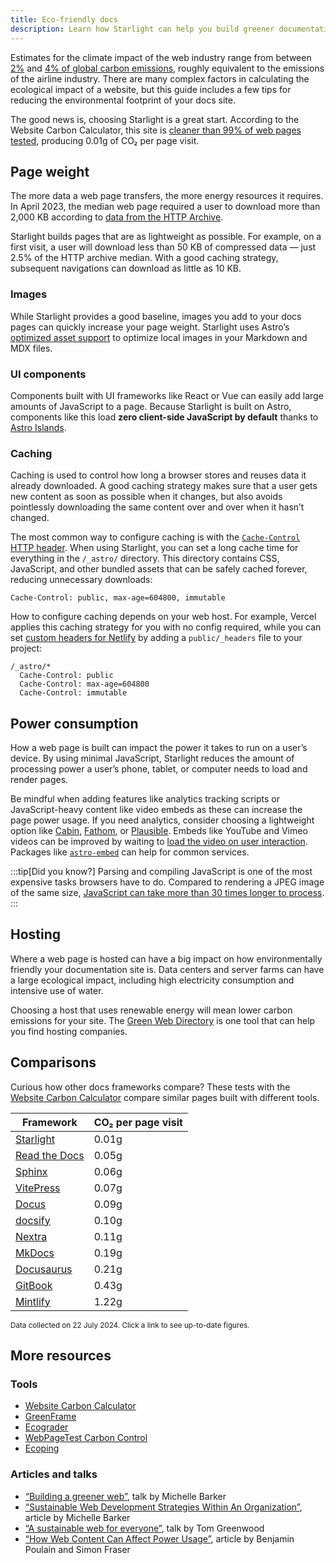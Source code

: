 ```yaml
---
title: Eco-friendly docs
description: Learn how Starlight can help you build greener documentation sites and reduce your carbon footprint.
---
```


Estimates for the climate impact of the web industry range from between [2%][sf] and [4% of global carbon emissions][bbc], roughly equivalent to the emissions of the airline industry.
There are many complex factors in calculating the ecological impact of a website, but this guide includes a few tips for reducing the environmental footprint of your docs site.

The good news is, choosing Starlight is a great start.
According to the Website Carbon Calculator, this site is [cleaner than 99% of web pages tested][sl-carbon], producing 0.01g of CO₂ per page visit.

## Page weight

The more data a web page transfers, the more energy resources it requires.
In April 2023, the median web page required a user to download more than 2,000 KB according to [data from the HTTP Archive][http].

Starlight builds pages that are as lightweight as possible.
For example, on a first visit, a user will download less than 50 KB of compressed data — just 2.5% of the HTTP archive median.
With a good caching strategy, subsequent navigations can download as little as 10 KB.

### Images

While Starlight provides a good baseline, images you add to your docs pages can quickly increase your page weight.
Starlight uses Astro’s [optimized asset support][assets] to optimize local images in your Markdown and MDX files.

### UI components

Components built with UI frameworks like React or Vue can easily add large amounts of JavaScript to a page.
Because Starlight is built on Astro, components like this load **zero client-side JavaScript by default** thanks to [Astro Islands][islands].

### Caching

Caching is used to control how long a browser stores and reuses data it already downloaded.
A good caching strategy makes sure that a user gets new content as soon as possible when it changes, but also avoids pointlessly downloading the same content over and over when it hasn’t changed.

The most common way to configure caching is with the [`Cache-Control` HTTP header][cache].
When using Starlight, you can set a long cache time for everything in the `/_astro/` directory.
This directory contains CSS, JavaScript, and other bundled assets that can be safely cached forever, reducing unnecessary downloads:

```
Cache-Control: public, max-age=604800, immutable
```

How to configure caching depends on your web host. For example, Vercel applies this caching strategy for you with no config required, while you can set [custom headers for Netlify][ntl-headers] by adding a `public/_headers` file to your project:

```
/_astro/*
  Cache-Control: public
  Cache-Control: max-age=604800
  Cache-Control: immutable
```

[cache]: https://csswizardry.com/2019/03/cache-control-for-civilians/
[ntl-headers]: https://docs.netlify.com/routing/headers/

## Power consumption

How a web page is built can impact the power it takes to run on a user’s device.
By using minimal JavaScript, Starlight reduces the amount of processing power a user’s phone, tablet, or computer needs to load and render pages.

Be mindful when adding features like analytics tracking scripts or JavaScript-heavy content like video embeds as these can increase the page power usage.
If you need analytics, consider choosing a lightweight option like [Cabin][cabin], [Fathom][fathom], or [Plausible][plausible].
Embeds like YouTube and Vimeo videos can be improved by waiting to [load the video on user interaction][lazy-video].
Packages like [`astro-embed`][embed] can help for common services.

:::tip[Did you know?]
Parsing and compiling JavaScript is one of the most expensive tasks browsers have to do.
Compared to rendering a JPEG image of the same size, [JavaScript can take more than 30 times longer to process][cost-of-js].
:::

[cabin]: https://withcabin.com/
[fathom]: https://usefathom.com/
[plausible]: https://plausible.io/
[lazy-video]: https://web.dev/iframe-lazy-loading/
[embed]: https://www.npmjs.com/package/astro-embed
[cost-of-js]: https://medium.com/dev-channel/the-cost-of-javascript-84009f51e99e

## Hosting

Where a web page is hosted can have a big impact on how environmentally friendly your documentation site is.
Data centers and server farms can have a large ecological impact, including high electricity consumption and intensive use of water.

Choosing a host that uses renewable energy will mean lower carbon emissions for your site. The [Green Web Directory][gwb] is one tool that can help you find hosting companies.

[gwb]: https://www.thegreenwebfoundation.org/directory/

## Comparisons

Curious how other docs frameworks compare?
These tests with the [Website Carbon Calculator][wcc] compare similar pages built with different tools.

| Framework                   | CO₂ per page visit |
| --------------------------- | ------------------ |
| [Starlight][sl-carbon]      | 0.01g              |
| [Read the Docs][rtd-carbon] | 0.05g              |
| [Sphinx][sx-carbon]         | 0.06g              |
| [VitePress][vp-carbon]      | 0.07g              |
| [Docus][dc-carbon]          | 0.09g              |
| [docsify][dy-carbon]        | 0.10g              |
| [Nextra][nx-carbon]         | 0.11g              |
| [MkDocs][mk-carbon]         | 0.19g              |
| [Docusaurus][ds-carbon]     | 0.21g              |
| [GitBook][gb-carbon]        | 0.43g              |
| [Mintlify][mt-carbon]       | 1.22g              |

<small>Data collected on 22 July 2024. Click a link to see up-to-date figures.</small>

[sl-carbon]: https://www.websitecarbon.com/website/starlight-astro-build-getting-started/
[vp-carbon]: https://www.websitecarbon.com/website/vitepress-dev-guide-what-is-vitepress/
[dc-carbon]: https://www.websitecarbon.com/website/docus-dev-introduction-getting-started/
[sx-carbon]: https://www.websitecarbon.com/website/sphinx-doc-org-en-master-usage-quickstart-html/
[mk-carbon]: https://www.websitecarbon.com/website/mkdocs-org-getting-started/
[nx-carbon]: https://www.websitecarbon.com/website/nextra-site-docs-docs-theme-start/
[dy-carbon]: https://www.websitecarbon.com/website/docsify-js-org/
[ds-carbon]: https://www.websitecarbon.com/website/docusaurus-io-docs/
[rtd-carbon]: https://www.websitecarbon.com/website/docs-readthedocs-io-en-stable-index-html/
[gb-carbon]: https://www.websitecarbon.com/website/docs-gitbook-com/
[mt-carbon]: https://www.websitecarbon.com/website/mintlify-com-docs-quickstart/

## More resources

### Tools

- [Website Carbon Calculator][wcc]
- [GreenFrame](https://greenframe.io/)
- [Ecograder](https://ecograder.com/)
- [WebPageTest Carbon Control](https://www.webpagetest.org/carbon-control/)
- [Ecoping](https://ecoping.earth/)

### Articles and talks

- [“Building a greener web”](https://youtu.be/EfPoOt7T5lg), talk by Michelle Barker
- [“Sustainable Web Development Strategies Within An Organization”](https://www.smashingmagazine.com/2022/10/sustainable-web-development-strategies-organization/), article by Michelle Barker
- [“A sustainable web for everyone”](https://2021.stateofthebrowser.com/speakers/tom-greenwood/), talk by Tom Greenwood
- [“How Web Content Can Affect Power Usage”](https://webkit.org/blog/8970/how-web-content-can-affect-power-usage/), article by Benjamin Poulain and Simon Fraser

[sf]: https://www.sciencefocus.com/science/what-is-the-carbon-footprint-of-the-internet/
[bbc]: https://www.bbc.com/future/article/20200305-why-your-internet-habits-are-not-as-clean-as-you-think
[http]: https://httparchive.org/reports/state-of-the-web
[assets]: https://docs.astro.build/en/guides/assets/
[islands]: https://docs.astro.build/en/concepts/islands/
[wcc]: https://www.websitecarbon.com/
